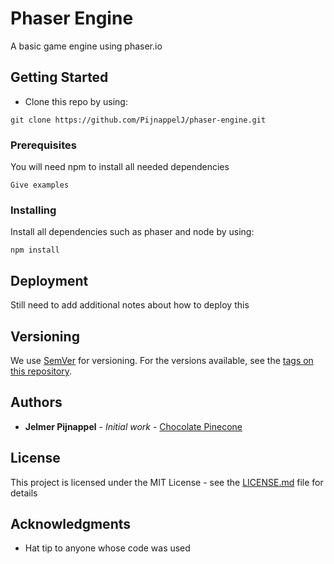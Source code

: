 # Phaser Engine

A basic game engine using phaser.io

## Getting Started

- Clone this repo by using:
```
git clone https://github.com/PijnappelJ/phaser-engine.git
```


### Prerequisites

You will need npm to install all needed dependencies

```
Give examples
```

### Installing

Install all dependencies such as phaser and node by using:
```
npm install
```

## Deployment

Still need to add additional notes about how to deploy this

## Versioning

We use [SemVer](http://semver.org/) for versioning. For the versions available, see the [tags on this repository](https://github.com/PijnappelJ/phaser-engine/tags). 

## Authors

* **Jelmer Pijnappel** - *Initial work* - [Chocolate Pinecone](http://chocolatepinecone.github.io/Website)

## License

This project is licensed under the MIT License - see the [LICENSE.md](LICENSE.md) file for details

## Acknowledgments

* Hat tip to anyone whose code was used